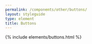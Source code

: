 ```yaml
---
permalink: /components/other/buttons/
layout: styleguide
type: element
title: Buttons
---
```


{% include elements/buttons.html %}

